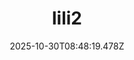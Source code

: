 ---
title: "lili2"
description: ""
image: "/uploads/photos/1761814099476-lili2.webp"
display: "/uploads/photos/1761814099476-lili2-display.webp"
thumbnail: "/uploads/photos/1761814099476-lili2-thumb.webp"
width: 4898
height: 3265
featured: false
date: 2025-10-30T08:48:19.478Z
order: 0
---